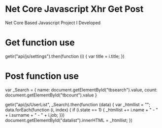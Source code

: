 # Net Core Javascript Xhr Get Post

Net Core Based Javascript Project I Developed

# Get function use

 getir("api/js/settings").then(function (i) {
  var title = i.title; 
 })


# Post function use

 var _Search = {
  name: document.getElementById("tbsearch").value,
  count: document.getElementById("tbcount").value
 }

 getir("api/js/UserList", _Search).then(function (data) {
 var _htmllist = ""; 
 data.forEach(function (i, index) {
 if (i.state == 1) { 
     _htmllist += i.name + " - " + i.surname + " - " + i.job;
  }}) 
  document.getElementById("datalist").innerHTML = _htmllist;
 })
